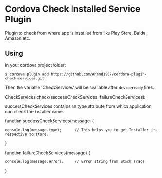 # Cordova Check Installed Service Plugin

Plugin to check from where app is installed from like Play Store, Baidu , Amazon etc.


## Using

In your cordova project folder:

    $ cordova plugin add https://github.com/Anand1907/cordova-plugin-check-services.git


Then the variable 'CheckServices' will be available after `deviceready` fires.

CheckServices.check(successCheckServices, failureCheckServices);


successCheckServices contains an type attribute from which application can check the installer name.


function successCheckServices(message) {

    console.log(message.type);      // This helps you to get Installer ir-respective to store.

}

function failureCheckServices(message) {

    console.log(message.error);     // Error string from Stack Trace

}
